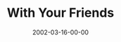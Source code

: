 ---
layout: message
category: message
series: "The Clue Phone Is Ringing"
title: "With Your Friends"
date: 2002-03-16-00-00
message_id: 290
sc-permalink-url: "http://soundcloud.com/crdschurch/with-your-friends"
audio: "http://s3.amazonaws.com/crossroads-media/messages/audio/TCPIR_04_03-17-02_With_Your_Friends.mp3"
audio-duration: "39:57"
tag: 
 - friendships
 - church
 - friends
 - community
 - small-group
 - tome
explicit: false
---